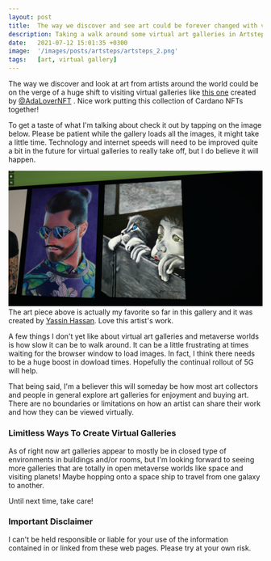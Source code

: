 ```yaml
---
layout: post
title:  The way we discover and see art could be forever changed with virtual galleries in the Metaverse.
description: Taking a walk around some virtual art galleries in Artsteps
date:   2021-07-12 15:01:35 +0300
image:  '/images/posts/artsteps/artsteps_2.png'
tags:   [art, virtual gallery]
---
```


The way we discover and look at art from artists around the world could be on the verge of a huge shift to visiting virtual galleries like [this one](https://www.artsteps.com/view/60d92d3d7c2f53a86aa07ada) created by [@AdaLoverNFT](https://twitter.com/AdaLoverNFT) . Nice work putting this collection of Cardano NFTs together! 

To get a taste of what I'm talking about check it out by tapping on the image below. Please be patient while the gallery loads all the images, it might take a little time. Technology and internet speeds will need to be improved quite a bit in the future for virtual galleries to really take off, but I do believe it will happen.  

[![](/images/posts/artsteps/artsteps_4.png)](https://www.artsteps.com/view/60d92d3d7c2f53a86aa07ada)    
The art piece above is actually my favorite so far in this gallery and it was created by [Yassin Hassan](https://twitter.com/CnftHassan). Love this artist's work. 

A few things I don't yet like about virtual art galleries and metaverse worlds is how slow it can be to walk around. It can be a little frustrating at times waiting for the browser window to load images. In fact, I think there needs to be a huge boost in dowload times. Hopefully the continual rollout of 5G will help. 

That being said, I'm a believer this will someday be how most art collectors and people in general explore art galleries for enjoyment and buying art. There are no boundaries or limitations on how an artist can share their work and how they can be viewed virtually. 

### Limitless Ways To Create Virtual Galleries
As of right now art galleries appear to mostly be in closed type of environments in buildings and/or rooms, but I'm looking forward to seeing more galleries that are totally in open metaverse worlds like space and visiting planets! Maybe hopping onto a space ship to travel from one galaxy to another.

Until next time, take care! 

### Important Disclaimer
I can't be held responsible or liable for your use of the information contained in or linked from these web pages. Please try at your own risk.

